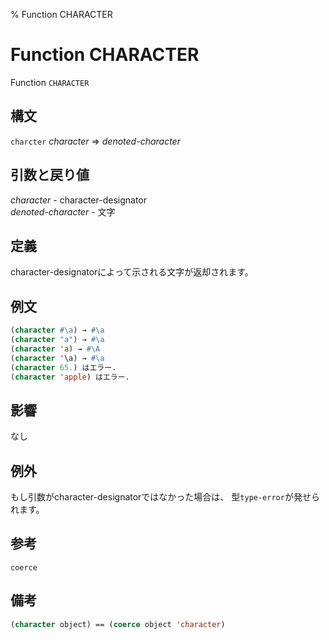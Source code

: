 % Function CHARACTER

# Function CHARACTER


Function `CHARACTER`


## 構文

`charcter` *character* => *denoted-character*


## 引数と戻り値

*character* - character-designator  
*denoted-character* - 文字


## 定義

character-designatorによって示される文字が返却されます。


## 例文

```lisp
(character #\a) → #\a
(character "a") → #\a
(character 'a) → #\A
(character '\a) → #\a
(character 65.) はエラー.
(character 'apple) はエラー.
```


## 影響

なし


## 例外

もし引数がcharacter-designatorではなかった場合は、
型`type-error`が発せられます。


## 参考

`coerce`


## 備考

```lisp
(character object) == (coerce object 'character)
```

